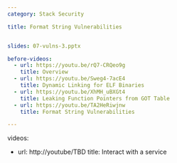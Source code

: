 ```yaml
---
category: Stack Security

title: Format String Vulnerabilities 


slides: 07-vulns-3.pptx

before-videos:
  - url: https://youtu.be/rQ7-CRQeo9g
    title: Overview
  - url: https://youtu.be/Sweg4-7acE4
    title: Dynamic Linking for ELF Binaries 
  - url: https://youtu.be/XhMH_uBXGt4
    title: Leaking Function Pointers from GOT Table
  - url: https://youtu.be/TA2HeRiwjnw
    title: Format String Vulnerabilities

---
```


videos:
  - url: http://youtube/TBD
    title: Interact with a service

